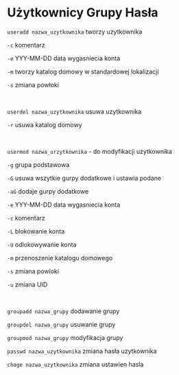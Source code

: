 # Użytkownicy Grupy Hasła

`useradd nazwa_uzytkownika` tworzy uzytkownika

`-c` komentarz

`-e` YYY-MM-DD data wygasniecia konta

`-m` tworzy katalog domowy w standardowej lokalizacji

`-s` zmiana powłoki 

<br>

`userdel nazwa_uzytkownika` usuwa uzytkownika

`-r` usuwa katalog domowy

<br>

`usermod nazwa_urzytkownika` - do modyfikacji uzytkownika

`-g` grupa podstawowa

`-G` usuwa wszytkie gurpy dodatkowe i ustawia podane

`-aG` dodaje gurpy dodatkowe

`-e` YYY-MM-DD data wygasniecia konta

`-c` komentarz

`-L` blokowanie konta

`-U` odlokowywanie konta

`-m` przenoszenie katalogu domowego

`-s` zmiana powloki 

`-u` zmiana UID

<br>

`groupadd nazwa_grupy` dodawanie grupy

`groupdel nazwa_grupy` usuwanie grupy

`groupmod nazwa_grupy` modyfikacja grupy

`passwd nazwa_uzytkownika` zmiana hasła uzytkownika

`chage nazwa_uzytkownika` zmiana ustawien hasla
